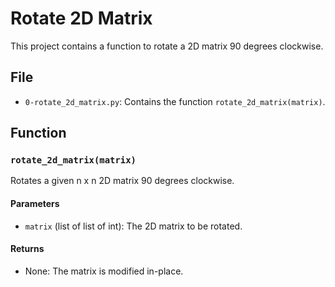 # Rotate 2D Matrix

This project contains a function to rotate a 2D matrix 90 degrees clockwise.

## File

- `0-rotate_2d_matrix.py`: Contains the function `rotate_2d_matrix(matrix)`.

## Function

### `rotate_2d_matrix(matrix)`

Rotates a given n x n 2D matrix 90 degrees clockwise.

#### Parameters

- `matrix` (list of list of int): The 2D matrix to be rotated.

#### Returns

- None: The matrix is modified in-place.
